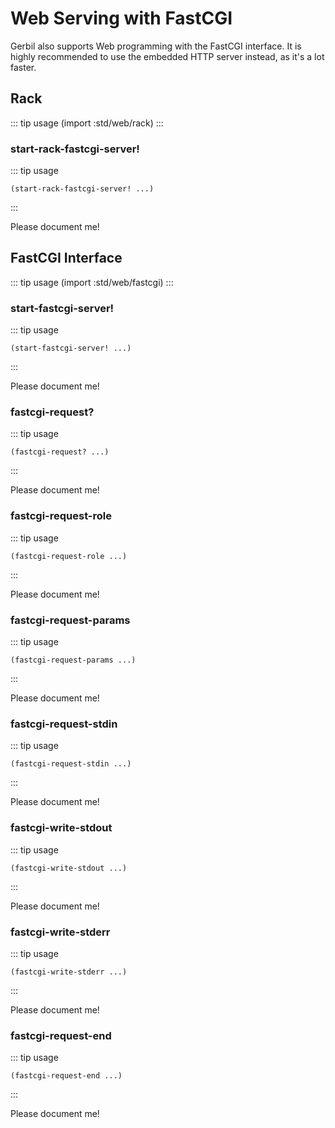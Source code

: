 # Web Serving with FastCGI

Gerbil also supports Web programming with the FastCGI interface.
It is highly recommended to use the embedded HTTP server instead,
as it's a lot faster.

## Rack

::: tip usage
(import :std/web/rack)
:::

### start-rack-fastcgi-server!
::: tip usage
```
(start-rack-fastcgi-server! ...)
```
:::

Please document me!

## FastCGI Interface

::: tip usage
(import :std/web/fastcgi)
:::

### start-fastcgi-server!
::: tip usage
```
(start-fastcgi-server! ...)
```
:::

Please document me!

### fastcgi-request?
::: tip usage
```
(fastcgi-request? ...)
```
:::

Please document me!

### fastcgi-request-role
::: tip usage
```
(fastcgi-request-role ...)
```
:::

Please document me!

### fastcgi-request-params
::: tip usage
```
(fastcgi-request-params ...)
```
:::

Please document me!

### fastcgi-request-stdin
::: tip usage
```
(fastcgi-request-stdin ...)
```
:::

Please document me!

### fastcgi-write-stdout
::: tip usage
```
(fastcgi-write-stdout ...)
```
:::

Please document me!

### fastcgi-write-stderr
::: tip usage
```
(fastcgi-write-stderr ...)
```
:::

Please document me!

### fastcgi-request-end
::: tip usage
```
(fastcgi-request-end ...)
```
:::

Please document me!
